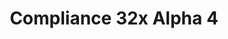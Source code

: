 ---
layout: post
title: Compliance 32x Alpha 4
permalink: /compliance32x/A4
comments: true
comments-id: 1.16.4-32x-Alpha-4
header-img: https://database.faithfulpack.net/images/website/posts/32x/A4.jpg

long_text: As we're approaching Christmas and the end of the year, we've decided to give you beautiful people an early present! In Alpha 4 we've overhauled all regular logs, added missing ores and more. We hope you're going to like this last update before Christmas! <br><br> <strong>DISCLAIMER:</strong> As indicated by the Alpha tag, this version is very work-in-progress, and as such contains some placeholder textures. It is not the final look of the pack; many textures will have to be edited to match the general stylistic direction of the pack. <br><br> Stay tuned for future updates!

main_changelog: changelogs/compliance32

download:
  - Java - 1.16.4 (GitHub):
    - https://github.com/Faithful-Resource-Pack/Resource-Pack-32x/releases/download/alpha-4/Compliance-32x-Alpha-4.zip

---